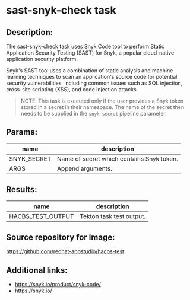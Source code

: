 # sast-snyk-check task

## Description:

The sast-snyk-check task uses Snyk Code tool to perform Static Application Security Testing (SAST) for Snyk, a popular cloud-native application security platform.

Snyk's SAST tool uses a combination of static analysis and machine learning techniques to scan an application's source code for potential security vulnerabilities, including common issues such as SQL injection, cross-site scripting (XSS), and code injection attacks.

> NOTE: This task is executed only if the user provides a Snyk token stored in a secret in their namespace. The name of the secret then needs to be supplied in the `snyk-secret` pipeline parameter.

## Params:

| name        | description                               |
|-------------|-------------------------------------------|
| SNYK_SECRET | Name of secret which contains Snyk token. |
| ARGS        | Append arguments.                         |

## Results:

| name                  | description              |
|-----------------------|--------------------------|
| HACBS_TEST_OUTPUT     | Tekton task test output. |

## Source repository for image:

https://github.com/redhat-appstudio/hacbs-test

## Additional links:

* https://snyk.io/product/snyk-code/
* https://snyk.io/
